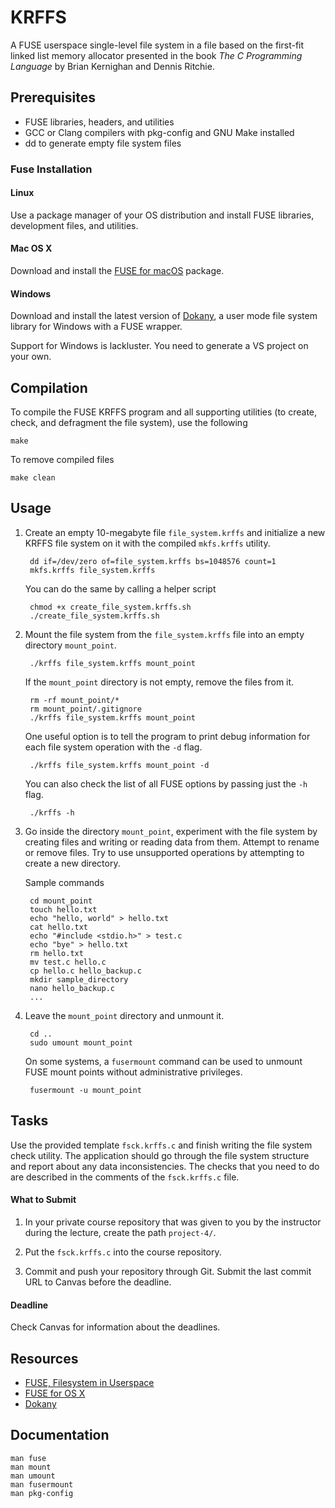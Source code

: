 KRFFS
=====

A FUSE userspace single-level file system in a file based on the first-fit
linked list memory allocator presented in the book _The C Programming Language_
by Brian Kernighan and Dennis Ritchie.

## Prerequisites

* FUSE libraries, headers, and utilities
* GCC or Clang compilers with pkg-config and GNU Make installed
* dd to generate empty file system files

### Fuse Installation

#### Linux

Use a package manager of your OS distribution and install FUSE libraries,
development files, and utilities.

#### Mac OS X

Download and install the [FUSE for macOS](https://osxfuse.github.io) package.

#### Windows

Download and install the latest version of [Dokany](https://github.com/dokan-dev/dokany/releases),
a user mode file system library for Windows with a FUSE wrapper.

Support for Windows is lackluster. You need to generate a VS project on your
own.

## Compilation

To compile the FUSE KRFFS program and all supporting utilities (to create,
check, and defragment the file system), use the following

    make

To remove compiled files

    make clean

## Usage

1. Create an empty 10-megabyte file `file_system.krffs` and initialize a new
   KRFFS file system on it with the compiled `mkfs.krffs` utility.

        dd if=/dev/zero of=file_system.krffs bs=1048576 count=1
        mkfs.krffs file_system.krffs

   You can do the same by calling a helper script

        chmod +x create_file_system.krffs.sh
        ./create_file_system.krffs.sh

2. Mount the file system from the `file_system.krffs` file into an empty
   directory `mount_point`.

        ./krffs file_system.krffs mount_point

   If the `mount_point` directory is not empty, remove the files from it.

        rm -rf mount_point/*
        rm mount_point/.gitignore
        ./krffs file_system.krffs mount_point

   One useful option is to tell the program to print debug information for each
   file system operation with the `-d` flag.

        ./krffs file_system.krffs mount_point -d

   You can also check the list of all FUSE options by passing just the `-h` flag.

        ./krffs -h

3. Go inside the directory `mount_point`, experiment with the file system by
   creating files and writing or reading data from them. Attempt to rename or
   remove files. Try to use unsupported operations by attempting to create a new
   directory.

   Sample commands

        cd mount_point
        touch hello.txt
        echo "hello, world" > hello.txt
        cat hello.txt
        echo "#include <stdio.h>" > test.c
        echo "bye" > hello.txt
        rm hello.txt
        mv test.c hello.c
        cp hello.c hello_backup.c
        mkdir sample_directory
        nano hello_backup.c
        ...

4. Leave the `mount_point` directory and unmount it.

        cd ..
        sudo umount mount_point

   On some systems, a `fusermount` command can be used to unmount FUSE mount
   points without administrative privileges.

        fusermount -u mount_point

## Tasks

Use the provided template `fsck.krffs.c` and finish writing the file system
check utility. The application should go through the file system structure and
report about any data inconsistencies. The checks that you need to do are
described in the comments of the `fsck.krffs.c` file.

#### What to Submit

1. In your private course repository that was given to you by the instructor
   during the lecture, create the path `project-4/`.

2. Put the `fsck.krffs.c` into the course repository.

3. Commit and push your repository through Git. Submit the last commit URL to
   Canvas before the deadline.

#### Deadline

Check Canvas for information about the deadlines.

## Resources

* [FUSE, Filesystem in Userspace](http://fuse.sourceforge.net)
* [FUSE for OS X](https://osxfuse.github.io)
* [Dokany](https://github.com/dokan-dev/dokany)

## Documentation

    man fuse
    man mount
    man umount
    man fusermount
    man pkg-config

